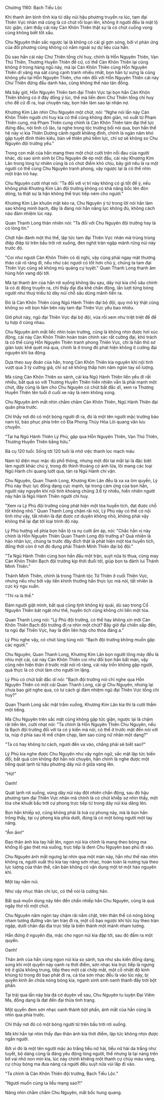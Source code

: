 




Chương 1160: Bạch Tiểu Lộc


Khi thanh âm bình tĩnh kia từ dãy núi hậu phương truyền ra lúc, tam đại Thiên Vực nhân mã cũng là có chút rối loạn lên, không ít người đều là mặt lộ tức giận, cảm thấy cái này Càn Khôn Thiên thật sự là có chút cuồng vọng cùng không biết tốt xấu.

Chu Nguyên thần sắc ngược lại là không có cái gì gợn sóng, bởi vì phản ứng của đối phương cũng không có nằm ngoài sự dự liệu của hắn.

Dù sao hắn cái này Chư Thiên tổng chỉ huy, chính là Hỗn Nguyên Thiên, Vạn Thú Thiên, Thương Huyền Thiên đề cử, có thể Càn Khôn Thiên lại cũng không ở trong hàng ngũ này, mà lại Càn Khôn Thiên cùng Hỗn Nguyên Thiên dĩ vãng ma sát cùng cạnh tranh nhiều nhất, bọn hắn tự xưng là cũng không yếu tại Hỗn Nguyên Thiên, cho nên đối với Hỗn Nguyên Thiên cái này Chư Thiên đứng đầu danh hào, cũng không thế nào tán đồng.

Mà bây giờ, Hỗn Nguyên Thiên tam đại Thiên Vực tại bọn hắn Càn Khôn Thiên không có ở đây đồng ý lúc, thế mà liền đem Chư Thiên tổng chỉ huy cho đề cử đi ra, loại chuyện này, bọn hắn làm sao lại nhận nợ.

Khương Kim Lân nhìn Chu Nguyên một chút, nói: "Nghe nói lần này Càn Khôn Thiên người chỉ huy kia có thể cũng không đơn giản, nó xuất từ Phạm Thiên cung, mà Phạm Thiên cung chính là Càn Khôn Thiên tám đại thế lực đứng đầu, nội tình cổ lão, ta nghe trong tộc trưởng bối nói qua, bọn hắn thế hệ này vị kia Thiên Dương cảnh người khiêng đỉnh, chính là ngàn năm khó gặp tuyệt đỉnh thiên kiêu, bàn về thiên phú tiềm lực, chỉ sợ sẽ không so Chu Nguyên đội trưởng yếu."

Trong con mắt của hắn mang theo một chút cười trên nỗi đau của người khác, dù sao sinh sinh bị Chu Nguyên đè ép một đầu, cái này Khương Kim Lân trong lòng tự nhiên cũng là có chút điểm khó chịu, bây giờ nếu là ra một người có thể cùng Chu Nguyên tranh phong, vậy ngược lại là có thể nhìn một trận trò hay.

Chu Nguyên cười nhạt nói: "Ta đối với vị trí này không có gì tốt để ý, nếu không phải Khương Kim Lân đội trưởng không có khả năng bốc lên đòn dông, ta thật sự là hận không thể trực tiếp ném cho ngươi."

Khương Kim Lân khuôn mặt kéo ra, Chu Nguyên ý tứ trong lời nói hắn làm sao không minh bạch, đây là đang nói hắn năng lực không đủ, không cách nào đảm nhiệm lúc này.

Quan Thanh Long thản nhiên nói: "Ta đối với Chu Nguyên đội trưởng hay là có lòng tin."

Chợt hắn đánh một thủ thế, lập tức tam đại Thiên Vực nhân mã trùng trùng điệp điệp từ trên bầu trời rơi xuống, đen nghịt tràn ngập mảnh rừng núi này trước đó.

"Coi như ngươi Càn Khôn Thiên có dị nghị, vậy cũng phải ngay mặt thương thảo cái rõ ràng đi, nếu như các ngươi có tốt hơn chủ ý, chúng ta tam đại Thiên Vực cũng sẽ không mù quáng cự tuyệt." Quan Thanh Long thanh âm hùng hồn vang dội tới.

Mà tại thanh âm của hắn rơi xuống không lâu sau, dãy núi kia chỗ sâu chính là có dị động truyền ra, chỉ thấy đại địa khẽ chấn động, lần lượt từng bóng người như thuỷ triều từ dãy núi chỗ sâu dũng mãnh tiến ra.

Đó là Càn Khôn Thiên cùng Ngũ Hành Thiên đại bộ đội, quy mô kỳ thật cũng không so với bọn hắn bên này tam đại Thiên Vực yếu bao nhiêu.

Giờ phút này, ngũ đại Thiên Vực đại bộ đội, vừa rồi xem như triệt triệt để để tụ hợp ở cùng nhau.

Chu Nguyên ánh mắt liếc nhìn toàn trường, cũng là không nhịn được hơi xúc động, cái này Càn Khôn Thiên hoàn toàn chính xác rất cường đại, khó trách là có thể cùng Hỗn Nguyên Thiên tranh phong Thiên Vực, chỉ là hắn thô sơ giản lược khẽ quét mà qua, chính là ở trong đó phát hiện không ít cường đại nguyên khí ba động.

Dựa theo suy đoán của hắn, trong Càn Khôn Thiên kia nguyên khí nội tình vượt qua 3 tỷ cường giả, chỉ sợ sẽ không thấp hơn năm ngón tay số lượng.

Mà cùng Càn Khôn Thiên so sánh, cái kia Ngũ Hành Thiên liền yếu đi rất nhiều, bất quá so với Thương Huyền Thiên hiển nhiên vẫn là phải mạnh một chút, đây cũng là làm cho Chu Nguyên có chút bất đắc dĩ, xem ra Thương Huyền Thiên tên tuổi ở cuối xe này là ném không xong.

Chu Nguyên ánh mắt nhìn chằm chằm Càn Khôn Thiên, Ngũ Hành Thiên đại quân phía trước.

Chỉ thấy nơi đó có một bóng người đi ra, đó là một tên người mặc trường bào nam tử, bào phục phía trên có Địa Phong Thủy Hỏa Lôi quang văn lưu chuyển.

"Tại hạ Ngũ Hành Thiên Lý Phù, gặp qua Hỗn Nguyên Thiên, Vạn Thú Thiên, Thương Huyền Thiên bằng hữu."

Bà cụ 120 tuổi: Sống tới 120 tuổi là nhờ việc thanh lọc mạch máu

Nam tử diện mục mặc dù phổ thông, nhưng một đôi tai mắt lại là đặc biệt làm người khác chú ý, trong đó thỉnh thoảng có ánh lửa, lôi mang các loại Ngũ Hành chi quang lướt qua, tản ra Ngũ Hành chi vận.

Chu Nguyên, Quan Thanh Long, Khương Kim Lân đều là xa xa ôm quyền, Lý Phù này thực lực đồng dạng cực mạnh, tại trong cảm ứng của bọn hắn, người này nguyên khí nội tình khoảng chừng 3.6 tỷ nhiều, hiển nhiên người này hẳn là Ngũ Hành Thiên người chỉ huy.

"Xem ra Lý Phù đội trưởng cũng phát hiện một tòa huyền tích, đạt được chỗ tốt không nhỏ." Quan Thanh Long chậm rãi nói, Lý Phù này có thể có nội tình như vậy, tất nhiên là đạt được cơ duyên không nhỏ, không phải vậy không thể lại đạt tới loại trình độ này.

Lý Phù hướng về phía bọn hắn lộ ra nụ cười ấm áp, nói: "Chắc hẳn vị này chính là Hỗn Nguyên Thiên Quan Thanh Long đội trưởng a? Quả nhiên là hảo nhãn lực, chúng ta trước đây đích thật là phát hiện một tòa huyền tích, đồng thời còn ở nơi đó đụng phải Thánh Minh Thiên đại bộ đội."

"Ta Ngũ Hành Thiên cùng bọn hắn đấu một trận, suýt nữa bị thua, cũng may Càn Khôn Thiên Bạch đội trưởng kịp thời đuổi tới, giúp bọn ta đánh lui Thánh Minh Thiên."

Thánh Minh Thiên, chính là trong Thánh tộc Tứ Thiên ở cuối Thiên Vực, nhưng nếu như bởi vậy liền khinh thường hắn thực lực mà nói, tất nhiên là cực kỳ ngu xuẩn.

"Thì ra là thế."

Đám người giật mình, bất quá cũng tịnh không kỳ quái, dù sao trong Cổ Nguyên Thiên bát ngát như thế, huyền tích cũng không chỉ liền một tòa.

Quan Thanh Long nói: "Lý Phù đội trưởng, có thể hay không xin mời Càn Khôn Thiên Bạch đội trưởng đi ra nhìn một chút? Bây giờ đại chiến sắp đến, ta ngũ đại Thiên Vực, hay là đến liên hợp cho thỏa đáng a."

Lý Phù nghe vậy, có chút lúng túng nói: "Bạch đội trưởng không muốn gặp các ngươi."

Chu Nguyên, Quan Thanh Long, Khương Kim Lân bọn người lông mày đều là nhíu một cái, cái này Càn Khôn Thiên coi như đối bọn hắn bất mãn, vậy cũng nên hiện thân ở trước mặt nói rõ ràng, cái này trốn không gặp người, quả thực là có chút làm cho người im lặng.

Lý Phù có chút bất đắc dĩ nói: "Bạch đội trưởng nói chỉ nghe qua Hỗn Nguyên Thiên có một cái Quan Thanh Long, cái gì Chu Nguyên, nhưng lại chưa bao giờ nghe qua, có tư cách gì đảm nhiệm ngũ đại Thiên Vực tổng chỉ huy?"

Quan Thanh Long sắc mặt trầm xuống, Khương Kim Lân kia thì là cười thầm một tiếng.

Mà Chu Nguyên trên sắc mặt cũng không gặp tức giận, ngược lại là chậm rãi tiến lên, cười nhạt nói: "Ta chính là Hỗn Nguyên Thiên Chu Nguyên, nếu là Bạch đội trưởng đối với ta có ý kiến mà nói, có thể ở trước mặt đến nói với ta, núp ở phía sau lề mề chậm chạp, làm sao cùng nữ nhân một dạng?"

"Ta có hay không tư cách, ngươi đến va vào, chẳng phải sẽ biết sao?"

Lý Phù kia nghe được Chu Nguyên như vậy ngôn ngữ, sắc mặt lập tức biến đổi, bất quá còn không đợi hắn nói chuyện, hắn chính là nghe được một tiếng quát lạnh từ hậu phương dãy núi ở giữa vang lên.

"Hừ!"

Oanh!

Quát lạnh rơi xuống, vùng dãy núi này đột nhiên chấn động, sau đó hậu phương tam đại Thiên Vực nhân mã chính là có chút khiếp sợ nhìn thấy, một tòa che khuất bầu trời cự phong trực tiếp từ trong dãy núi kia dâng lên.

Bọn hắn khiếp sợ, cũng không phải là toà cự phong này, mà là bọn hắn trông thấy, tại cự phong kia phía dưới, đúng là có một bóng người một tay nâng.

"Ầm ầm!"

Đạo thân ảnh kia tay hất lên, ngọn núi kia chính là mang theo bóng ma khổng lồ gào thét mà xuống, trực tiếp là đem Chu Nguyên bao phủ đi vào.

Chu Nguyên ánh mắt ngưng lại nhìn qua một màn này, hắn như thế nào nhìn không ra, người xuất thủ kia tay nâng sơn nhạc, hoàn toàn là nương tựa theo lực lượng của thân thể, căn bản không có vận dụng một tơ một hào nguyên khí.

Một tay nắm núi.

Như vậy nhục thân chi lực, có thể nói là cường hãn.

Bất quá muốn dùng này liền đến chấn nhiếp hắn Chu Nguyên, cũng là quá ngây thơ rồi một chút.

Chu Nguyên năm ngón tay chậm rãi nắm chặt, trên thân thể có nóng bỏng nham tương đường vân lan tràn đi ra, một cỗ bạo ngược khí tức tùy theo tràn ngập, dưới chân đại địa trực tiếp là biến thành một mảnh nham tương.

Hắn đứng ở nguyên địa, mặc cho ngọn núi kia đập tới, sau đó đấm ra một quyền.

Oanh!

Thân ảnh của hắn cùng ngọn núi kia so sánh, tựa như sâu kiến đồng dạng, song khi một quyền này oanh ra thời điểm, sơn nhạc kia trực tiếp là ngưng trệ ở giữa không trung, tiếp theo một cái chớp mắt, một cỗ nhiệt độ kinh khủng từ trong đó bạo phát đi ra, cả tòa sơn nhạc đều là vào lúc này, bị quyền kình ẩn chứa nóng bỏng kia, ngạnh sinh sinh oanh thành đầy trời bột phấn.

Tại trải qua lần này bia đá cơ duyên về sau, Chu Nguyên tu luyện Đại Viêm Ma, đồng dạng là đạt đến đại thừa tình trạng.

Một quyền đem sơn nhạc oanh thành bột phấn, ánh mắt của hắn cũng là nhìn qua phía trước.

Chỉ thấy nơi đó có một bóng người từ trên bầu trời rơi xuống.

Mà khi hắn tại nhìn thấy đạo thân ảnh kia thời điểm, lập tức không nhịn được ngẩn người.

Bởi vì đó là một tên người mặc áo trắng tiểu nữ hài, tiểu nữ hài da trắng như tuyết, bộ dáng cũng là đáng yêu động lòng người, thế nhưng là tại nàng trên bờ vai nhỏ non mịn kia, lúc này chính khiêng một thanh cự chùy màu vàng, cự chùy bóng ma đưa nàng cả người đều suýt nữa vùi lấp đi vào.

"Ta chính là Càn Khôn Thiên đội trưởng, Bạch Tiểu Lộc."

"Ngươi muốn cùng ta liều mạng sao?!"

Nàng nhìn chằm chằm Chu Nguyên, mắt bốc hung quang.




